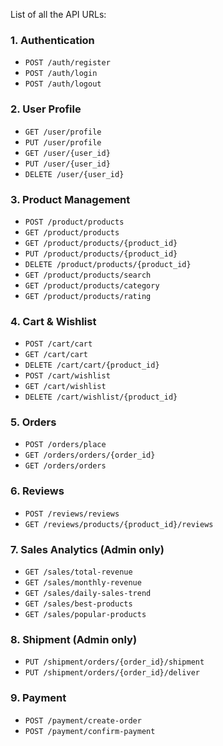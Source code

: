 




List of all the API URLs:

### 1. **Authentication**
- `POST /auth/register`
- `POST /auth/login`
- `POST /auth/logout`

### 2. **User Profile**
- `GET /user/profile`
- `PUT /user/profile`
- `GET /user/{user_id}`
- `PUT /user/{user_id}`
- `DELETE /user/{user_id}`

### 3. **Product Management**
- `POST /product/products`
- `GET /product/products`
- `GET /product/products/{product_id}`
- `PUT /product/products/{product_id}`
- `DELETE /product/products/{product_id}`
- `GET /product/products/search`
- `GET /product/products/category`
- `GET /product/products/rating`

### 4. **Cart & Wishlist**
- `POST /cart/cart`
- `GET /cart/cart`
- `DELETE /cart/cart/{product_id}`
- `POST /cart/wishlist`
- `GET /cart/wishlist`
- `DELETE /cart/wishlist/{product_id}`

### 5. **Orders**
- `POST /orders/place`
- `GET /orders/orders/{order_id}`
- `GET /orders/orders`

### 6. **Reviews**
- `POST /reviews/reviews`
- `GET /reviews/products/{product_id}/reviews`

### 7. **Sales Analytics (Admin only)**
- `GET /sales/total-revenue`
- `GET /sales/monthly-revenue`
- `GET /sales/daily-sales-trend`
- `GET /sales/best-products`
- `GET /sales/popular-products`

### 8. **Shipment (Admin only)**
- `PUT /shipment/orders/{order_id}/shipment`
- `PUT /shipment/orders/{order_id}/deliver`

### 9. **Payment**
- `POST /payment/create-order`
- `POST /payment/confirm-payment`
